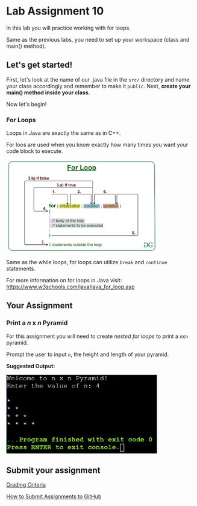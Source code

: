 # Lab Assignment 10

In this lab you will practice working with for loops.

Same as the previous labs, you need to set up your workspace (class and main() method).

## Let's get started!

First, let's look at the name of our .java file in the `src/` directory and name your class accordingly and remember to make it `public`. Next, **create your main() method inside your class**.

Now let's begin!

### For Loops

Loops in Java are exactly the same as in C++.

For loos are used when you know exactly how many times you want your code block to execute.

<img src="img/for-loop.png" width="400px">

Same as the while loops, for loops can utilize `break` and `continue` statements.

For more information on for loops in Java visit: https://www.w3schools.com/java/java_for_loop.asp

## Your Assignment

### Print a *n* x *n* Pyramid

For this assignment you will need to create *nested for loops* to print a `n`x`n` pyramid.

Prompt the user to input `n`, the height and length of your pyramid.

**Suggested Output:**

<img src="img/expected-output.png" width="400px">

## Submit your assignment

[Grading Criteria](https://joselitoguardado.dev/3326/labs/Lab_10.pdf)

[How to Submit Assignments to GitHub](https://joselitoguardado.dev/3326/How_to_Submit_Assignments_to_GitHub.pdf)
